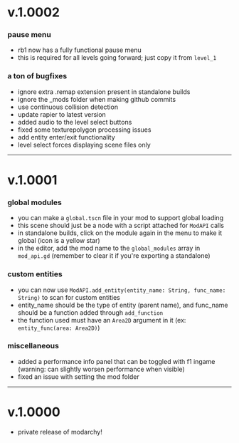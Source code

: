 # v.1.0002

### pause menu
- rb1 now has a fully functional pause menu
- this is required for all levels going forward; just copy it from `level_1`

### a ton of bugfixes
- ignore extra .remap extension present in standalone builds
- ignore the _mods folder when making github commits
- use continuous collision detection
- update rapier to latest version
- added audio to the level select buttons
- fixed some texturepolygon processing issues
- add entity enter/exit functionality
- level select forces displaying scene files only

---

# v.1.0001

### global modules
- you can make a `global.tscn` file in your mod to support global loading
- this scene should just be a node with a script attached for `ModAPI` calls
- in standalone builds, click on the module again in the menu to make it global (icon is a yellow star)
- in the editor, add the mod name to the `global_modules` array in `mod_api.gd` (remember to clear it if you're exporting a standalone)

### custom entities
- you can now use `ModAPI.add_entity(entity_name: String, func_name: String)` to scan for custom entities
- entity_name should be the type of entity (parent name), and func_name should be a function added through `add_function`
- the function used must have an `Area2D` argument in it (ex: `entity_func(area: Area2D)`)

### miscellaneous
- added a performance info panel that can be toggled with f1 ingame (warning: can slightly worsen performance when visible)
- fixed an issue with setting the mod folder

---

# v.1.0000

- private release of modarchy!
